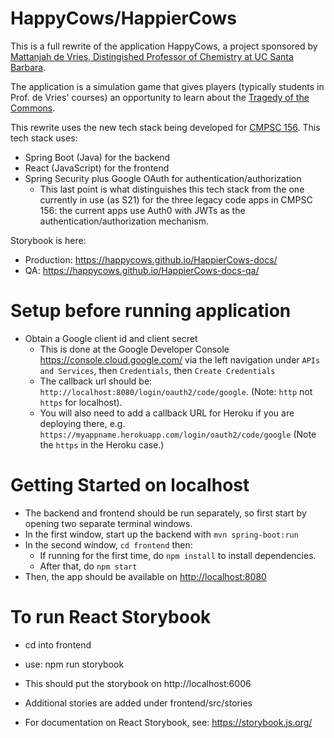 
# HappyCows/HappierCows

This is a full rewrite of the application HappyCows, a project sponsored by [Mattanjah de Vries, Distingished Professor of Chemistry at UC Santa Barbara](https://www.chem.ucsb.edu/people/mattanjah-s-de-vries).


The application is a simulation game that gives players (typically students in Prof. de Vries' courses) an opportunity to learn about the [Tragedy of the Commons](https://en.wikipedia.org/wiki/Tragedy_of_the_commons).

This rewrite uses the new tech stack being developed for [CMPSC 156](https://ucsb-cs156.github.io).    This tech stack uses:
* Spring Boot (Java) for the backend
* React (JavaScript) for the frontend
* Spring Security plus Google OAuth for authentication/authorization
  - This last point is what distinguishes this tech stack from the one currently in use (as S21) for the three legacy code apps in
    CMPSC 156: the current apps use Auth0 with JWTs as the authentication/authorization mechanism.

Storybook is here:
* Production: <https://happycows.github.io/HappierCows-docs/>
* QA: <https://happycows.github.io/HappierCows-docs-qa/>

# Setup before running application

* Obtain a Google client id and client secret
  - This is done at the Google Developer Console <https://console.cloud.google.com/> via the left navigation under `APIs and Services`, then `Credentials`, then `Create Credentials`
  - The callback url should be: `http://localhost:8080/login/oauth2/code/google`.  (Note: `http` not `https` for localhost).
  - You will also need to add a callback URL for Heroku if you are deploying there, e.g. `https://myappname.herokuapp.com/login/oauth2/code/google` (Note the `https` in the Heroku case.)


# Getting Started on localhost

* The backend and frontend should be run separately, so first start by opening two separate terminal windows.
* In the first window, start up the backend with `mvn spring-boot:run`
* In the second window, `cd frontend` then:
  - If running for the first time, do `npm install` to install dependencies.
  - After that, do `npm start`
* Then, the app should be available on <http://localhost:8080>

# To run React Storybook

* cd into frontend
* use: npm run storybook
* This should put the storybook on http://localhost:6006
* Additional stories are added under frontend/src/stories

* For documentation on React Storybook, see: https://storybook.js.org/
